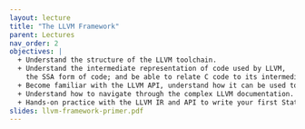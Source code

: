 ```yaml
---
layout: lecture
title: "The LLVM Framework"
parent: Lectures
nav_order: 2
objectives: |
  + Understand the structure of the LLVM toolchain.
  + Understand the intermediate representation of code used by LLVM,
    the SSA form of code; and be able to relate C code to its intermediate representation.
  + Become familiar with the LLVM API, understand how it can be used to analyze or instrument code.
  + Understand how to navigate through the complex LLVM documentation.
  + Hands-on practice with the LLVM IR and API to write your first Static and Dynamic analysis.
slides: llvm-framework-primer.pdf
---
```

